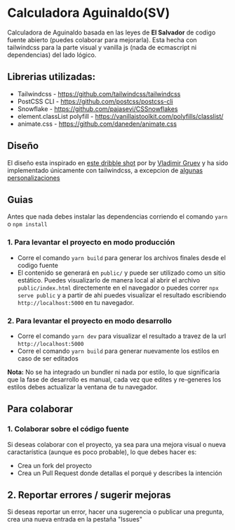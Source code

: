# Calculadora Aguinaldo(SV)
Calculadora de Aguinaldo basada en las leyes de **El Salvador**  de codigo fuente abierto (puedes colaborar para mejorarla). Esta hecha con tailwindcss para la parte visual y vanilla js (nada de ecmascript ni dependencias) del lado lógico.

## Librerias utilizadas:
* Tailwindcss - https://github.com/tailwindcss/tailwindcss
* PostCSS CLI - https://github.com/postcss/postcss-cli
* Snowflake - https://github.com/pajasevi/CSSnowflakes
* element.classList polyfill - https://vanillajstoolkit.com/polyfills/classlist/
* animate.css - https://github.com/daneden/animate.css

## Diseño
El diseño esta inspirado en [este dribble shot](https://dribbble.com/shots/6635872-Loan-Calculator) por by [Vladimir Gruev](https://dribbble.com/gruev) y ha sido implementado únicamente con tailwindcss, a excepcion de [algunas personalizaciones](/tailwind.config.js) 

## Guias
Antes que nada debes instalar las dependencias corriendo el comando `yarn` o `npm install`

### 1. Para levantar el proyecto en modo producción
* Corre el comando `yarn build` para generar los archivos finales desde el codigo fuente
* El contenido se generará en `public/` y puede ser utilizado como un sitio estático. Puedes visualizarlo de manera local al abrir el archivo `public/index.html` directemente en el navegador o puedes correr `npx serve public` y a partir de ahi puedes visualizar el resultado escribiendo `http://localhost:5000` en tu navegador.

### 2. Para levantar el proyecto en modo desarrollo
* Corre el comando `yarn dev` para visualizar el resultado a travez de la url `http://localhost:5000`
* Corre el comando `yarn build` para generar nuevamente los estilos en caso de ser editados

**Nota:** No se ha integrado un bundler ni nada por estilo, lo que significaria que la fase de desarrollo es manual, cada vez que edites y re-generes los estilos debes actualizar la ventana de tu navegador.

## Para colaborar
### 1. Colaborar sobre el código fuente
Si deseas colaborar con el proyecto, ya sea para una mejora visual o nueva caractarística (aunque es poco probable), lo que debes hacer es:
* Crea un fork del proyecto
* Crea un Pull Request donde detallas el porqué y describes la intención

## 2. Reportar errores / sugerir mejoras
Si deseas reportar un error, hacer una sugerencia o publicar una pregunta, crea una nueva entrada en la pestaña "Issues" 
